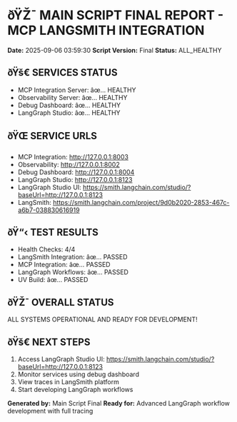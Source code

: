 ﻿# ðŸŽ¯ MAIN SCRIPT FINAL REPORT - MCP LANGSMITH INTEGRATION

**Date:** 2025-09-06 03:59:30
**Script Version:** Final
**Status:** ALL_HEALTHY

## ðŸš€ SERVICES STATUS
- MCP Integration Server: âœ… HEALTHY
- Observability Server: âœ… HEALTHY
- Debug Dashboard: âœ… HEALTHY
- LangGraph Studio: âœ… HEALTHY

## ðŸŒ SERVICE URLS
- MCP Integration: http://127.0.0.1:8003
- Observability: http://127.0.0.1:8002
- Debug Dashboard: http://127.0.0.1:8004
- LangGraph Studio: http://127.0.0.1:8123
- LangGraph Studio UI: https://smith.langchain.com/studio/?baseUrl=http://127.0.0.1:8123
- LangSmith: https://smith.langchain.com/project/9d0b2020-2853-467c-a6b7-038830616919

## ðŸ“‹ TEST RESULTS
- Health Checks: 4/4
- LangSmith Integration: âœ… PASSED
- MCP Integration: âœ… PASSED
- LangGraph Workflows: âœ… PASSED
- UV Build: âœ… PASSED

## ðŸŽ¯ OVERALL STATUS
ALL SYSTEMS OPERATIONAL AND READY FOR DEVELOPMENT!

## ðŸš€ NEXT STEPS
1. Access LangGraph Studio UI: https://smith.langchain.com/studio/?baseUrl=http://127.0.0.1:8123
2. Monitor services using debug dashboard
3. View traces in LangSmith platform
4. Start developing LangGraph workflows

**Generated by:** Main Script Final
**Ready for:** Advanced LangGraph workflow development with full tracing

